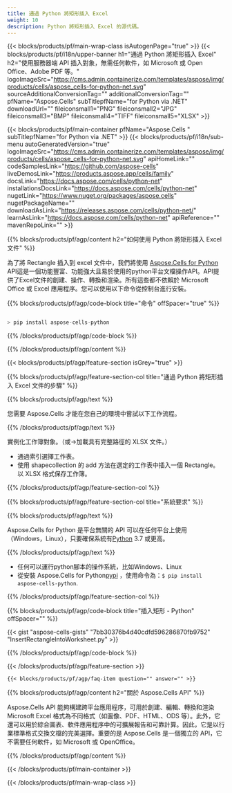 ```yaml
---
title: 通過 Python 將矩形插入 Excel
weight: 10
description: Python 將矩形插入 Excel 的源代碼。
---
```

{{< blocks/products/pf/main-wrap-class isAutogenPage="true" >}}
{{< blocks/products/pf/i18n/upper-banner h1="通過 Python 將矩形插入 Excel" h2="使用服務器端 API 插入對象，無需任何軟件，如 Microsoft 或 Open Office、Adobe PDF 等。" logoImageSrc="https://cms.admin.containerize.com/templates/aspose/img/products/cells/aspose_cells-for-python-net.svg" sourceAdditionalConversionTag="" additionalConversionTag="" pfName="Aspose.Cells" subTitlepfName="for Python via .NET" downloadUrl="" fileiconsmall1="PNG" fileiconsmall2="JPG" fileiconsmall3="BMP" fileiconsmall4="TIFF" fileiconsmall5="XLSX" >}}

{{< blocks/products/pf/main-container pfName="Aspose.Cells " subTitlepfName="for Python via .NET" >}}
{{< blocks/products/pf/i18n/sub-menu autoGeneratedVersion="true" logoImageSrc="https://cms.admin.containerize.com/templates/aspose/img/products/cells/aspose_cells-for-python-net.svg" apiHomeLink="" codeSamplesLink="https://github.com/aspose-cells" liveDemosLink="https://products.aspose.app/cells/family" docsLink="https://docs.aspose.com/cells/python-net" installationsDocsLink="https://docs.aspose.com/cells/python-net" nugetLink="https://www.nuget.org/packages/aspose.cells" nugetPackageName="" downloadAsLink="https://releases.aspose.com/cells/python-net/" learnAsLink="https://docs.aspose.com/cells/python-net" apiReference="" mavenRepoLink="" >}}

{{% blocks/products/pf/agp/content h2="如何使用 Python 將矩形插入 Excel 文件" %}}

為了將 Rectangle 插入到 excel 文件中，我們將使用
 [Aspose.Cells for Python](https://pypi.org/project/aspose-cells-python/) 
 API這是一個功能豐富、功能強大且易於使用的python平台文檔操作API。API提供了Excel文件的創建、操作、轉換和渲染。所有這些都不依賴於 Microsoft Office 或 Excel 應用程序。您可以使用以下命令從控制台進行安裝。

{{% blocks/products/pf/agp/code-block title="命令" offSpacer="true" %}}

```cs

> pip install aspose-cells-python

```

{{% /blocks/products/pf/agp/code-block %}}

{{% /blocks/products/pf/agp/content %}}

{{< blocks/products/pf/agp/feature-section isGrey="true" >}}

{{% blocks/products/pf/agp/feature-section-col title="通過 Python 將矩形插入 Excel 文件的步驟" %}}

{{% blocks/products/pf/agp/text %}}

您需要 Aspose.Cells 才能在您自己的環境中嘗試以下工作流程。

{{% /blocks/products/pf/agp/text %}}

實例化工作簿對象。（或->加載具有完整路徑的 XLSX 文件。）
+ 通過索引選擇工作表。
+ 使用 shapecollection 的 add 方法在選定的工作表中插入一個 Rectangle。
以 XLSX 格式保存工作簿。

{{% /blocks/products/pf/agp/feature-section-col %}}

{{% blocks/products/pf/agp/feature-section-col title="系統要求" %}}

{{% blocks/products/pf/agp/text %}}

Aspose.Cells for Python 是平台無關的 API 可以在任何平台上使用（Windows，Linux），只要確保系統有[Python](https://www.python.org/downloads/) 3.7 或更高。
 
{{% /blocks/products/pf/agp/text %}}

- 任何可以運行python腳本的操作系統，比如Windows、Linux
- 從安裝 Aspose.Cells for Python<a href="https://pypi.org/project/aspose-cells-python/">pypi</a> ，使用命令為：<code>$ pip install aspose-cells-python</code>.

{{% /blocks/products/pf/agp/feature-section-col %}}

{{% blocks/products/pf/agp/code-block title="插入矩形 - Python" offSpacer="" %}}

{{< gist "aspose-cells-gists" "7bb30376b4d40cdfd596286870fb9752" "InsertRectangleIntoWorksheet.py" >}}

{{% /blocks/products/pf/agp/code-block %}}

{{< /blocks/products/pf/agp/feature-section >}}

    {{< blocks/products/pf/agp/faq-item question="" answer="" >}}
 

<!-- aboutfile Starts -->

{{% blocks/products/pf/agp/content h2="關於 Aspose.Cells API" %}}

Aspose.Cells API 能夠構建跨平台應用程序，可用於創建、編輯、轉換和渲染 Microsoft Excel 格式為不同格式（如圖像、PDF、HTML、ODS 等）。此外，它還可以用於綜合圖表、軟件應用程序中的可擴展報告和可靠計算。因此，它是以行業標準格式交換文檔的完美選擇。重要的是 Aspose.Cells 是一個獨立的 API，它不需要任何軟件，如 Microsoft 或 OpenOffice。

{{% /blocks/products/pf/agp/content %}}



<!-- aboutfile Ends -->
<!--
{{< blocks/products/pf/agp/other-supported-section title="Other Supported Splitting Formats" subTitle="Using C#, One can also split large file into chunks of many other file formats including." >}}

{{< blocks/products/pf/agp/other-supported-section-item href="https://products.aspose.com/cells/net/splitter/ods/" name="ODS" description="OpenDocument Spreadsheet File" >}}
{{< blocks/products/pf/agp/other-supported-section-item href="https://products.aspose.com/cells/net/splitter/xls/" name="XLS" description="Excel Binary Format" >}}
{{< blocks/products/pf/agp/other-supported-section-item href="https://products.aspose.com/cells/net/splitter/xlsb/" name="XLSB" description="Binary Excel Workbook File" >}}
{{< blocks/products/pf/agp/other-supported-section-item href="https://products.aspose.com/cells/net/splitter/xlsm/" name="XLSM" description="Spreasheet File" >}}

{{< /blocks/products/pf/agp/other-supported-section >}}

-->

{{< /blocks/products/pf/main-container >}}
    
{{< /blocks/products/pf/main-wrap-class >}}
